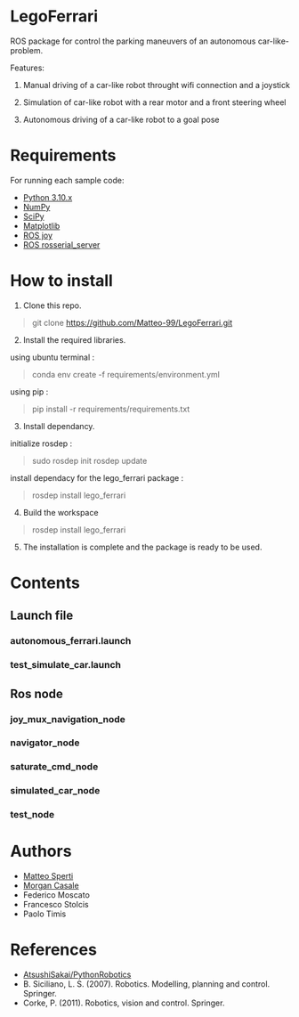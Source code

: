 # LegoFerrari

ROS package for control the parking maneuvers of an autonomous car-like-problem.

Features:

1. Manual driving of a car-like robot throught wifi connection and a joystick

2. Simulation of car-like robot with a rear motor and a front steering wheel

3. Autonomous driving of a car-like robot to a goal pose


# Requirements

For running each sample code:

- [Python 3.10.x](https://www.python.org/)
- [NumPy](https://numpy.org/)
- [SciPy](https://scipy.org/)
- [Matplotlib](https://matplotlib.org/)
- [ROS joy](http://wiki.ros.org/joy)
- [ROS rosserial_server](http://wiki.ros.org/rosserial_server)
 

# How to install

1. Clone this repo.

> git clone https://github.com/Matteo-99/LegoFerrari.git

2. Install the required libraries.

using ubuntu terminal :

> conda env create -f requirements/environment.yml
 
using pip :

> pip install -r requirements/requirements.txt

3. Install dependancy.

initialize rosdep :

> sudo rosdep init
> rosdep update

install dependacy for the lego_ferrari package :

> rosdep install lego_ferrari

4. Build the workspace

> rosdep install lego_ferrari

5. The installation is complete and the package is ready to be used.


# Contents

## Launch file

### autonomous_ferrari.launch

### test_simulate_car.launch

## Ros node

### joy_mux_navigation_node

### navigator_node

### saturate_cmd_node

### simulated_car_node

### test_node


# Authors

- [Matteo Sperti](https://github.com/Matteo-99)
- [Morgan Casale](https://github.com/morgancasale)
- Federico Moscato
- Francesco Stolcis
- Paolo Timis

# References

- [AtsushiSakai/PythonRobotics](https://arxiv.org/abs/1808.10703)
- B. Siciliano, L. S. (2007). Robotics. Modelling, planning and control. Springer.
- Corke, P. (2011). Robotics, vision and control. Springer.
